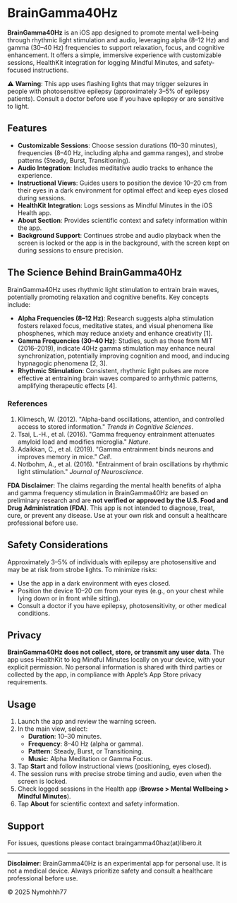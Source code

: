 # BrainGamma40Hz

**BrainGamma40Hz** is an iOS app designed to promote mental well-being through rhythmic light stimulation and audio, leveraging alpha (8–12 Hz) and gamma (30–40 Hz) frequencies to support relaxation, focus, and cognitive enhancement. It offers a simple, immersive experience with customizable sessions, HealthKit integration for logging Mindful Minutes, and safety-focused instructions.

⚠️ **Warning**: This app uses flashing lights that may trigger seizures in people with photosensitive epilepsy (approximately 3–5% of epilepsy patients). Consult a doctor before use if you have epilepsy or are sensitive to light.

## Features

- **Customizable Sessions**: Choose session durations (10–30 minutes), frequencies (8–40 Hz, including alpha and gamma ranges), and strobe patterns (Steady, Burst, Transitioning).
- **Audio Integration**: Includes meditative audio tracks to enhance the experience.
- **Instructional Views**: Guides users to position the device 10–20 cm from their eyes in a dark environment for optimal effect and keep eyes closed during sessions.
- **HealthKit Integration**: Logs sessions as Mindful Minutes in the iOS Health app.
- **About Section**: Provides scientific context and safety information within the app.
- **Background Support**: Continues strobe and audio playback when the screen is locked or the app is in the background, with the screen kept on during sessions to ensure precision.

## The Science Behind BrainGamma40Hz

BrainGamma40Hz uses rhythmic light stimulation to entrain brain waves, potentially promoting relaxation and cognitive benefits. Key concepts include:

- **Alpha Frequencies (8–12 Hz)**: Research suggests alpha stimulation fosters relaxed focus, meditative states, and visual phenomena like phosphenes, which may reduce anxiety and enhance creativity [1].
- **Gamma Frequencies (30–40 Hz)**: Studies, such as those from MIT (2016–2019), indicate 40Hz gamma stimulation may enhance neural synchronization, potentially improving cognition and mood, and inducing hypnagogic phenomena [2, 3].
- **Rhythmic Stimulation**: Consistent, rhythmic light pulses are more effective at entraining brain waves compared to arrhythmic patterns, amplifying therapeutic effects [4].

### References
1. Klimesch, W. (2012). "Alpha-band oscillations, attention, and controlled access to stored information." *Trends in Cognitive Sciences*.
2. Tsai, L.-H., et al. (2016). "Gamma frequency entrainment attenuates amyloid load and modifies microglia." *Nature*.
3. Adaikkan, C., et al. (2019). "Gamma entrainment binds neurons and improves memory in mice." *Cell*.
4. Notbohm, A., et al. (2016). "Entrainment of brain oscillations by rhythmic light stimulation." *Journal of Neuroscience*.

**FDA Disclaimer**: The claims regarding the mental health benefits of alpha and gamma frequency stimulation in BrainGamma40Hz are based on preliminary research and are **not verified or approved by the U.S. Food and Drug Administration (FDA)**. This app is not intended to diagnose, treat, cure, or prevent any disease. Use at your own risk and consult a healthcare professional before use.

## Safety Considerations

Approximately 3–5% of individuals with epilepsy are photosensitive and may be at risk from strobe lights. To minimize risks:
- Use the app in a dark environment with eyes closed.
- Position the device 10–20 cm from your eyes (e.g., on your chest while lying down or in front while sitting).
- Consult a doctor if you have epilepsy, photosensitivity, or other medical conditions.

## Privacy

**BrainGamma40Hz does not collect, store, or transmit any user data**. The app uses HealthKit to log Mindful Minutes locally on your device, with your explicit permission. No personal information is shared with third parties or collected by the app, in compliance with Apple’s App Store privacy requirements.


## Usage

1. Launch the app and review the warning screen.
2. In the main view, select:
   - **Duration**: 10–30 minutes.
   - **Frequency**: 8–40 Hz (alpha or gamma).
   - **Pattern**: Steady, Burst, or Transitioning.
   - **Music**: Alpha Meditation or Gamma Focus.
3. Tap **Start** and follow instructional views (positioning, eyes closed).
4. The session runs with precise strobe timing and audio, even when the screen is locked.
5. Check logged sessions in the Health app (**Browse > Mental Wellbeing > Mindful Minutes**).
6. Tap **About** for scientific context and safety information.

## Support

For issues, questions please contact braingamma40haz(at)libero.it



---

**Disclaimer**: BrainGamma40Hz is an experimental app for personal use. It is not a medical device. Always prioritize safety and consult a healthcare professional before use.

© 2025 Nymohhh77
